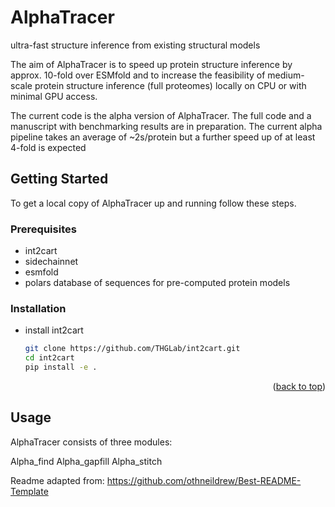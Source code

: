 # AlphaTracer
ultra-fast structure inference from existing structural models

The aim of AlphaTracer is to speed up protein structure inference by approx. 10-fold over ESMfold and to increase the feasibility of medium-scale protein structure inference (full proteomes) locally on CPU or with minimal GPU access. 

The current code is the alpha version of AlphaTracer. The full code and a manuscript with benchmarking results are in preparation. 
The current alpha pipeline takes an average of ~2s/protein but a further speed up of at least 4-fold is expected


<!-- GETTING STARTED -->
## Getting Started

To get a local copy of AlphaTracer up and running follow these steps.

### Prerequisites

* int2cart
* sidechainnet
* esmfold
* polars
database of sequences for pre-computed protein models

### Installation

* install int2cart
  ```sh
  git clone https://github.com/THGLab/int2cart.git
  cd int2cart
  pip install -e .
  ```

<p align="right">(<a href="#readme-top">back to top</a>)</p>



<!-- USAGE EXAMPLES -->
## Usage
AlphaTracer consists of three modules:

Alpha_find
Alpha_gapfill
Alpha_stitch


Readme adapted from: https://github.com/othneildrew/Best-README-Template 

